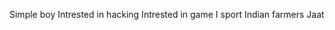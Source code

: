 Simple boy
Intrested in hacking
Intrested in game
I sport Indian farmers
Jaat 


<!---
sahil3434/sahil3434 is a ✨ special ✨ repository because its `README.md` (this file) appears on your GitHub profile.
You can click the Preview link to take a look at your changes.
--->
